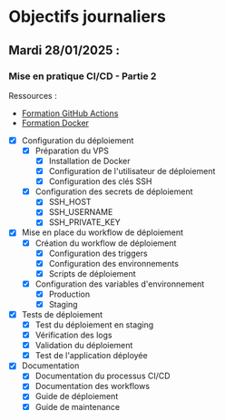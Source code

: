 # Objectifs journaliers

## Mardi 28/01/2025 :

### Mise en pratique CI/CD - Partie 2

Ressources : 
- [Formation GitHub Actions](https://github.com/HachemiH/formation-github-actions)
- [Formation Docker](https://github.com/HachemiH/formation-docker)

- [x] Configuration du déploiement
  - [x] Préparation du VPS
    - [x] Installation de Docker
    - [x] Configuration de l'utilisateur de déploiement
    - [x] Configuration des clés SSH
  - [x] Configuration des secrets de déploiement
    - [x] SSH_HOST
    - [x] SSH_USERNAME
    - [x] SSH_PRIVATE_KEY

- [x] Mise en place du workflow de déploiement
  - [x] Création du workflow de déploiement
    - [x] Configuration des triggers
    - [x] Configuration des environnements
    - [x] Scripts de déploiement
  - [x] Configuration des variables d'environnement
    - [x] Production
    - [x] Staging

- [x] Tests de déploiement
  - [x] Test du déploiement en staging
  - [x] Vérification des logs
  - [x] Validation du déploiement
  - [x] Test de l'application déployée

- [x] Documentation
  - [x] Documentation du processus CI/CD
  - [x] Documentation des workflows
  - [x] Guide de déploiement
  - [x] Guide de maintenance 